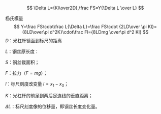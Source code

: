$$
\Delta L={Kl\over2D},\frac FS=Y{\Delta L \over L}
$$

杨氏模量
$$
Y=\frac FS\cdot\frac L{\Delta L}=\frac FS\cdot {2LD\over \pi Kl}={8LD\over\pi d^2K}\cdot\frac Fl={8LDmg \over\pi d^2 Kl}
$$
$D$：光杠杆镜面到标尺的距离

$L$：钢丝原长度：

$S$：钢丝截面积；

$F$：拉力（$F=mg$）；

$l$：标尺刻度改变量 $l=x_1-x_0$；

$K$：光杠杆的前足到两后足连线的垂直距离；

$\Delta L$：标尺刻度像的位移量，即钢丝长度变化量。